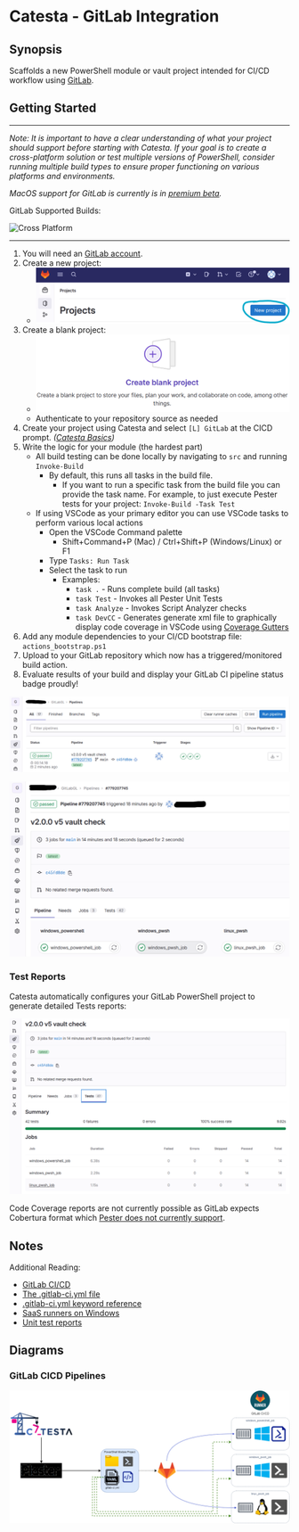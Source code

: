 # Catesta - GitLab Integration

## Synopsis

Scaffolds a new PowerShell module or vault project intended for CI/CD workflow using [GitLab](https://gitlab.com/).

## Getting Started

-------------------

*Note: It is important to have a clear understanding of what your project should support before starting with Catesta. If your goal is to create a cross-platform solution or test multiple versions of PowerShell, consider running multiple build types to ensure proper functioning on various platforms and environments.*

*MacOS support for GitLab is currently is in [premium beta](https://docs.gitlab.com/ee/ci/runners/saas/macos_saas_runner.html).*

GitLab Supported Builds:

![Cross Platform](https://img.shields.io/badge/Builds-Windows%20PowerShell%20%7C%20Windows%20pwsh%20%7C%20Linux-lightgrey)

-------------------

1. You will need an [GitLab account](https://gitlab.com/users/sign_in).
1. Create a new project:
    * ![GitLab New Project](../assets/GitLab/gitlab_new_project.png)
1. Create a blank project:
    * ![GitLab New Project Selection](../assets/GitLab/gitlab_blank_project.png)
    * Authenticate to your repository source as needed
1. Create your project using Catesta and select `[L] GitLab` at the CICD prompt. *([Catesta Basics](../Catesta-Basics.md))*
1. Write the logic for your module (the hardest part)
    * All build testing can be done locally by navigating to `src` and running `Invoke-Build`
        * By default, this runs all tasks in the build file.
            * If you want to run a specific task from the build file you can provide the task name. For example, to just execute Pester tests for your project: `Invoke-Build -Task Test`
    * If using VSCode as your primary editor you can use VSCode tasks to perform various local actions
        * Open the VSCode Command palette
            * Shift+Command+P (Mac) / Ctrl+Shift+P (Windows/Linux) or F1
        * Type `Tasks: Run Task`
        * Select the task to run
            * Examples:
                * `task .` - Runs complete build (all tasks)
                * `task Test` - Invokes all Pester Unit Tests
                * `task Analyze` - Invokes Script Analyzer checks
                * `task DevCC` - Generates generate xml file to graphically display code coverage in VSCode using [Coverage Gutters](https://marketplace.visualstudio.com/items?itemName=ryanluker.vscode-coverage-gutters)
1. Add any module dependencies to your CI/CD bootstrap file: `actions_bootstrap.ps1`
1. Upload to your GitLab repository which now has a triggered/monitored build action.
1. Evaluate results of your build and display your GitLab CI pipeline status badge proudly!

![GitLab project created by Catesta Pipeline Status](../assets/GitLab/gitlab_pipeline_status.png)

![GitLab project CICD Build Status](../assets/GitLab/gitlab_cicd_build_status.png)

### Test Reports

Catesta automatically configures your GitLab PowerShell project to generate detailed Tests reports:

![GitLab PowerShell project Test results](../assets/GitLab/gitlab_powershell_test_report.PNG)

Code Coverage reports are not currently possible as GitLab expects Cobertura format which [Pester does not currently support](https://github.com/pester/Pester/issues/2203).

## Notes

Additional Reading:

* [GitLab CI/CD](https://docs.gitlab.com/ee/ci/)
* [The .gitlab-ci.yml file](https://docs.gitlab.com/ee/ci/yaml/gitlab_ci_yaml.html)
* [.gitlab-ci.yml keyword reference](https://docs.gitlab.com/ee/ci/yaml/index.html)
* [SaaS runners on Windows](https://docs.gitlab.com/ee/ci/runners/saas/windows_saas_runner.html)
* [Unit test reports](https://docs.gitlab.com/ee/ci/testing/unit_test_reports.html)

## Diagrams

### GitLab CICD Pipelines

![Catesta PowerShell GitLab Diagram](../assets/GitLab/catesta_gitlab_diagram.png)
